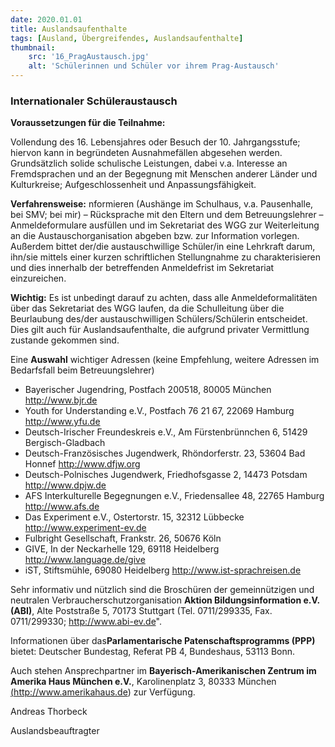 ```yaml
---
date: 2020.01.01
title: Auslandsaufenthalte
tags: [Ausland, Übergreifendes, Auslandsaufenthalte]
thumbnail: 
    src: '16_PragAustausch.jpg'
    alt: 'Schülerinnen und Schüler vor ihrem Prag-Austausch'
---
```


### Internationaler Schüleraustausch

**Voraussetzungen für die Teilnahme:**

Vollendung des 16. Lebensjahres oder Besuch der 10. Jahrgangsstufe; hiervon kann in begründeten Ausnahmefällen abgesehen werden. Grundsätzlich solide schulische Leistungen, dabei v.a. Interesse an Fremdsprachen und an der Begegnung mit Menschen anderer Länder und Kulturkreise; Aufgeschlossenheit und Anpassungsfähigkeit.

**Verfahrensweise:**
nformieren (Aushänge im Schulhaus, v.a. Pausenhalle, bei SMV; bei mir) – Rücksprache mit den Eltern und dem Betreuungslehrer – Anmeldeformulare ausfüllen und im Sekretariat des WGG zur Weiterleitung an die Austauschorganisation abgeben bzw. zur Information vorlegen. Außerdem bittet der/die austauschwillige Schüler/in eine Lehrkraft darum, ihn/sie mittels einer kurzen schriftlichen Stellungnahme zu charakterisieren und dies innerhalb der betreffenden Anmeldefrist im Sekretariat einzureichen.

**Wichtig:**
Es ist unbedingt darauf zu achten, dass alle Anmeldeformalitäten über das Sekretariat des WGG laufen, da die Schulleitung über die Beurlaubung des/der austauschwilligen Schülers/Schülerin entscheidet. Dies gilt auch für Auslandsaufenthalte, die aufgrund privater Vermittlung zustande gekommen sind.

Eine **Auswahl** wichtiger Adressen (keine Empfehlung, weitere Adressen im Bedarfsfall beim Betreuungslehrer)

<ul><li>
Bayerischer Jugendring, Postfach 200518, 80005 München <a href="http://www.bjr.de">http://www.bjr.de</a>
</li><li>
Youth for Understanding e.V., Postfach 76 21 67, 22069 Hamburg <a href="http://www.yfu.de">http://www.yfu.de</a>
</li><li>
Deutsch-Irischer Freundeskreis e.V., Am Fürstenbrünnchen 6, 51429 Bergisch-Gladbach
</li><li>
Deutsch-Französisches Jugendwerk, Rhöndorferstr. 23, 53604 Bad Honnef <a href="http://www.dfjw.org">http://www.dfjw.org</a>
</li><li>
Deutsch-Polnisches Jugendwerk, Friedhofsgasse 2, 14473 Potsdam <a href="http://www.dpjw.de">http://www.dpjw.de</a>
</li><li>
AFS Interkulturelle Begegnungen e.V., Friedensallee 48, 22765 Hamburg <a href="http://www.afs.de">http://www.afs.de</a>
</li><li>
Das Experiment e.V., Ostertorstr. 15, 32312 Lübbecke <a href="http://www.experiment-ev.de">http://www.experiment-ev.de</a>
</li><li>
Fulbright Gesellschaft, Frankstr. 26, 50676 Köln
</li><li>
GIVE, In der Neckarhelle 129, 69118 Heidelberg <a href="http://www.language.de/give">http://www.language.de/give</a>
</li><li>
iST, Stiftsmühle, 69080 Heidelberg <a href="http://www.ist-sprachreisen.de">http://www.ist-sprachreisen.de</a>
</li></ul>

Sehr informativ und nützlich sind die Broschüren der gemeinnützigen und neutralen Verbraucherschutzorganisation **Aktion Bildungsinformation e.V. (ABI)**, Alte Poststraße 5, 70173 Stuttgart (Tel. 0711/299335, Fax. 0711/299330; http://www.abi-ev.de".

Informationen über das**Parlamentarische Patenschaftsprogramms (PPP)** bietet: Deutscher Bundestag, Referat PB 4, Bundeshaus, 53113 Bonn.

Auch stehen Ansprechpartner im **Bayerisch-Amerikanischen Zentrum im Amerika Haus München e.V.**, Karolinenplatz 3, 80333 München <a href="http://www.amerikahaus.de">(http://www.amerikahaus.de)</a> zur Verfügung.

Andreas Thorbeck

Auslandsbeauftragter